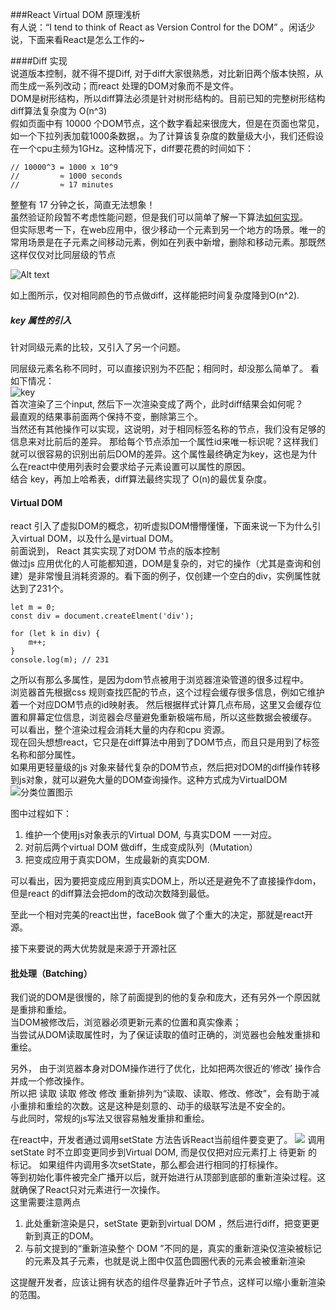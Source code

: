 ###React Virtual DOM 原理浅析  
有人说：“I tend to think of React as Version Control for the DOM” 。闲话少说，下面来看React是怎么工作的~
	
####Diff 实现  
说道版本控制，就不得不提Diff, 对于diff大家很熟悉，对比新旧两个版本快照，从而生成一系列改动；而react 处理的DOM对象而不是文件。  
DOM是树形结构，所以diff算法必须是针对树形结构的。目前已知的完整树形结构diff算法复杂度为 O(n^3)   
假如页面中有 10000 个DOM节点，这个数字看起来很庞大，但是在页面也常见，如一个下拉列表加载1000条数据，。为了计算该复杂度的数量级大小，我们还假设在一个cpu主频为1GHz。这种情况下，diff要花费的时间如下：

	// 10000^3 = 1000 x 10^9
	//         ≈ 1000 seconds
	//         ≈ 17 minutes
	
整整有 17 分钟之长，简直无法想象！  
虽然验证阶段暂不考虑性能问题，但是我们可以简单了解一下算法[如何实现](https://grfia.dlsi.ua.es/ml/algorithms/references/editsurvey_bille.pdf)。  
但实际思考一下，在web应用中，很少移动一个元素到另一个地方的场景。唯一的常用场景是在子元素之间移动元素，例如在列表中新增，删除和移动元素。那既然这样仅仅对比同层级的节点 

![Alt text](https://mmbiz.qpic.cn/mmbiz_png/meG6Vo0MevjGWgyGWsTIXEdZcj3jxVZ4zPauMFpsLKhtSvV11sF3FcPbVsNgEE6wuqQJriasARA1blcFSpK8yIQ/640?wx_fmt=png&tp=webp&wxfrom=5&wx_lazy=1) 

如上图所示，仅对相同颜色的节点做diff，这样能把时间复杂度降到O(n^2).

##### key 属性的引入
针对同级元素的比较，又引入了另一个问题。  
  
同层级元素名称不同时，可以直接识别为不匹配；相同时，却没那么简单了。
看如下情况：  
![key](https://p3.ssl.qhimg.com/t01004c9585d327cfa5.jpg)  
首次渲染了三个input, 然后下一次渲染变成了两个，此时diff结果会如何呢？  
最直观的结果事前面两个保持不变，删除第三个。  
当然还有其他操作可以实现，这说明，对于相同标签名称的节点，我们没有足够的信息来对比前后的差异。
那给每个节点添加一个属性id来唯一标识呢？这样我们就可以很容易的识别出前后DOM的差异。这个属性最终确定为key，这也是为什么在react中使用列表时会要求给子元素设置可以属性的原因。  
结合 key，再加上哈希表，diff算法最终实现了 O(n)的最优复杂度。  

#### Virtual DOM  
react 引入了虚拟DOM的概念，初听虚拟DOM懵懵懂懂，下面来说一下为什么引入virtual DOM，以及什么是virtual DOM。  
前面说到， React 其实实现了对DOM 节点的版本控制  
做过js 应用优化的人可能都知道，DOM是复杂的，对它的操作（尤其是查询和创建）是非常慢且消耗资源的。看下面的例子，仅创建一个空白的div，实例属性就达到了231个。
	
	let m = 0;
	const div = document.createElment('div');
	
	for (let k in div) {
		m++;
	}
	console.log(m); // 231

之所以有那么多属性，是因为dom节点被用于浏览器渲染管道的很多过程中。  
浏览器首先根据css 规则查找匹配的节点，这个过程会缓存很多信息，例如它维护着一个对应DOM节点的id映射表。
然后根据样式计算几点布局，这里又会缓存位置和屏幕定位信息，浏览器会尽量避免重新极端布局，所以这些数据会被缓存。   
可以看出，整个渲染过程会消耗大量的内存和cpu 资源。  
现在回头想想react，它只是在diff算法中用到了DOM节点，而且只是用到了标签名称和部分属性。  
如果用更轻量级的js 对象来替代复杂的DOM节点，然后把对DOM的diff操作转移到js对象，就可以避免大量的DOM查询操作。这种方式成为VirtualDOM  
![分类位置图示](https://p2.ssl.qhimg.com/t0130ed7f3ca258cb09.jpg)

图中过程如下：  
1. 维护一个使用js对象表示的Virtual DOM, 与真实DOM 一一对应。  
2. 对前后两个virtual DOM 做diff，生成变成队列（Mutation）  
3. 把变成应用于真实DOM，生成最新的真实DOM.  

可以看出，因为要把变成应用到真实DOM上，所以还是避免不了直接操作dom，但是react 的diff算法会把dom的改动次数降到最低。

至此一个相对完美的react出世，faceBook 做了个重大的决定，那就是react开源。

接下来要说的两大优势就是来源于开源社区

#### 批处理（Batching）
我们说的DOM是很慢的，除了前面提到的他的复杂和庞大，还有另外一个原因就是重排和重绘。  
当DOM被修改后，浏览器必须更新元素的位置和真实像素；  
当尝试从DOM读取属性时，为了保证读取的值时正确的，浏览器也会触发重排和重绘。   

另外， 由于浏览器本身对DOM操作进行了优化，比如把两次很近的‘修改’ 操作合并成一个修改操作。  
所以把 读取 读取 修改 修改 重新排列为“读取、读取、修改、修改”，会有助于减小重排和重绘的次数。这是这种是刻意的、动手的级联写法是不安全的。  
与此同时，常规的js写法又很容易触发重排和重绘。  

在react中，开发者通过调用setState 方法告诉React当前组件要变更了。 
![](https://p2.ssl.qhimg.com/t01591daee426eaa7fa.jpg)
调用setState 时不立即变更同步到Virtual DOM, 而是仅仅把对应元素打上 待更新 的标记。 如果组件内调用多次setState，那么都会进行相同的打标操作。  
等到初始化事件被完全广播开以后，就开始进行从顶部到底部的重新渲染过程。这就确保了React只对元素进行一次操作。  
这里需要注意两点  
1. 此处重新渲染是只，setState 更新到virtual DOM ，然后进行diff，把变更更新到真正的DOM。  
2. 与前文提到的“重新渲染整个 DOM ”不同的是，真实的重新渲染仅渲染被标记的元素及其子元素，也就是说上图中仅蓝色圆圈代表的元素会被重新渲染  

这提醒开发者，应该让拥有状态的组件尽量靠近叶子节点，这样可以缩小重新渲染的范围。  


 
 
 
 
 
 
 
 
 
 
 
 
 
 
 
 
 
 
 
 
 
 
 

